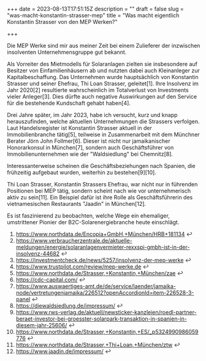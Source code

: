 +++
date = 2023-08-13T17:51:15Z
description = ""
draft = false
slug = "was-macht-konstantin-strasser-mep"
title = "Was macht eigentlich Konstantin Strasser von den MEP Werken?"

+++


Die MEP Werke sind mir aus meiner Zeit bei einem Zulieferer der inzwischen insolventen Unternehmensgruppe gut bekannt.


Als Vorreiter des Mietmodells für Solaranlagen zielten sie insbesondere auf Besitzer von Einfamilienhäusern ab und nutzten dabei auch Kleinanleger zur Kapitalbeschaffung. Das Unternehmen wurde hauptsächlich von Konstantin Strasser und seiner Ehefrau, Thi Loan Strasser, geleitet[1]. Ihre Insolvenz im Jahr 2020[2] resultierte wahrscheinlich im Totalverlust von Investments vieler Anleger[3]. Dies dürfte auch negative Auswirkungen auf den Service für die bestehende Kundschaft gehabt haben[4].


Drei Jahre später, im Jahr 2023, habe ich versucht, kurz und knapp herauszufinden, welche aktuellen Unternehmungen die Strassers verfolgen. Laut Handelsregister ist Konstantin Strasser aktuell in der Immobilienbranche tätig[5], teilweise in Zusammenarbeit mit dem Münchner Berater Jörn John Follmer[6]. Dieser ist nicht nur jamaikanischer Honorarkonsul in München[7], sondern auch Geschäftsführer von Immobilienunternehmen wie der "Waldsiedlung" bei Chemnitz[8].


Interessanterweise scheinen die Geschäftsbeziehungen nach Spanien, die frühzeitig aufgebaut wurden, weiterhin zu bestehen[9][10].


Thi Loan Strasser, Konstantin Strassers Ehefrau, war nicht nur in führenden Positionen bei MEP tätig, sondern scheint nach wie vor unternehmerisch aktiv zu sein[11]. Ein Beispiel dafür ist ihre Rolle als Geschäftsführerin des vietnamesischen Restaurants "Jaadin" in München[12].


Es ist faszinierend zu beobachten, welche Wege ein ehemaliger, umstrittener Pionier der B2C-Solarenergiebranche heute einschlägt.


 1.  https://www.northdata.de/Encopia+GmbH,+München/HRB+181134 ↩︎
 2.  https://www.verbraucherzentrale.de/aktuelle-meldungen/energie/solaranlagenvermieter-rexxspi-gmbh-ist-in-der-insolvenz-44682 ↩︎
 3.  https://investmentcheck.de/news/5257/insolvenz-der-mep-werke ↩︎
 4.  https://www.trustpilot.com/review/mep-werke.de ↩︎
 5.  https://www.northdata.de/Strasser,+Konstantin,+München/zae ↩︎
 6.  https://cdc-capital.com/ ↩︎
 7.  https://www.auswaertiges-amt.de/de/service/laender/jamaika-node/vertretungenjamaika/226512?openAccordionId=item-226528-3-panel ↩︎
 8.  https://diewaldsiedlung.de/impressum/ ↩︎
 9.  https://www.rws-verlag.de/aktuell/newsticker-kanzleien/roedl-partner-beraet-investor-bei-groesster-solarpark-transaktion-in-spanien-in-diesem-jahr-25606/ ↩︎
 10. https://www.northdata.de/Strasser,+Konstantin,+ES/_p5324990986059776 ↩︎
 11. https://www.northdata.de/Strasser,+Thi+Loan,+München/ztw ↩︎
 12. https://www.jaadin.de/impressum/ ↩︎